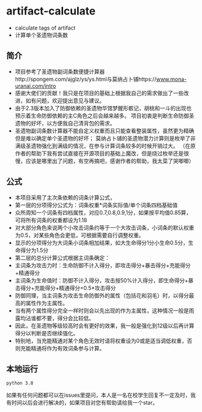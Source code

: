 # artifact-calculate
- calculate tags of artifact 
- 计算单个圣遗物词条数
## 简介
- 项目参考了圣遗物副词条数便捷计算器http://spongem.com/ajglz/ys/ys.html与莫纳占卜铺https://www.mona-uranai.com/intro
- 感谢大佬们的贡献！我只是在项目的基础上根据我自己的需求做出了一些改进，如有问题，欢迎提出意见与建议。
- 由于2.3版本加入了防御依赖的圣遗物华馆梦醒形骸记，胡桃和一斗的出现也预示着生命防御依赖的主C角色之后会越来越多。
项目初衷是判断生命防御圣遗物的好坏，以方便我自己清背包的需求。
- 圣遗物副词条数计算器不能自定义权重而且只能查看整装属性，虽然更为精确但是难以确定单个圣遗物的好坏；
莫纳占卜铺的圣遗物潜力计算则是枚举了非满级圣遗物强化到满级的情况，在参与计算词条较多的时候开销过大。
（在原作者的帮助下我有尝试直接在开源项目的基础上魔改，但是绕过枚举还是很慢，应该是哪里出了问题，有空再搞吧，感谢作者的帮助，我太菜了哭唧唧）
## 公式
- 本项目采用了主次条依赖的词条计算公式，
- 第一层的分项得分公式为：词条权重\*词条实际值/单个词条四档基础值
- 众所周知一个词条有四档属性，对应0.7,0.8,0.9,1分，如果按平均值0.85算，可将所有词条的权重都设为1.18
- 对大部分角色来说两个小攻击词条约等于一个大攻击词条，小词条的默认权重为0.5，对某些角色会更低，可根据需要自行调整权重。
- 显示的分项得分为大词条小词条相加结果，如大生命得分1分小生命0.5分，生命得分为1.5分
- 第二层的总分计算公式根据主词条确定：
- 主词条为攻击力时：生命防御不计入得分，即攻击得分+暴击得分+充能得分+精通得分
- 主词条为生命值时：防御不计入得分，攻击按50%计入得分，即生命得分+暴击得分+充能得分+精通得分+0.5\*攻击得分
- 防御同理，当主词条为攻击生命防御外的属性（包括花和羽毛）时，以得分最高的属性作为主属性。
- 当有两个属性得分完全一样时则会以先出现的作为主属性，这种情况一般是雨露均沾谁都不要，得分会比较低。
- 因此，在圣遗物等级较高时会有更好的效果，我一般是强化到12级以后再计算得分以判断是否继续强化。
- 特别地，当充能精通对某个角色无效时请将权重设为0或是适当调低权重，否则充能精通将作为有效词条参与计算。
## 本地运行
```
python 3.8
```
如果有任何问题都可以在issues里提问，本人是一名在校学生回复不一定及时，我有时间以后会进行解决的，如果项目对您有帮助请给我一个star。
